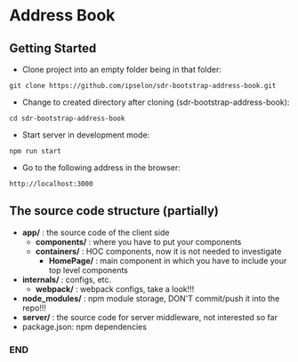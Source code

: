 # Address Book

## Getting Started

* Clone project into an empty folder being in that folder:
```
git clone https://github.com/ipselon/sdr-bootstrap-address-book.git
```

* Change to created directory after cloning (sdr-bootstrap-address-book):

```
cd sdr-bootstrap-address-book
```

* Start server in development mode:

```
npm run start
```

* Go to the following address in the browser:

```
http://localhost:3000
```

## The source code structure (partially)

* __app/__ : the source code of the client side
  * __components/__ : where you have to put your components
  * __containers/__ : HOC components, now it is not needed to investigate
    * __HomePage/__ : main component in which you have to include your top level components 
* __internals/__ : configs, etc.
  * __webpack/__ : webpack configs, take a look!!!
* __node_modules/__ : npm module storage, DON'T commit/push it into the repo!!!
* __server/__ : the source code for server middleware, not interested so far
* package.json: npm dependencies





### END

